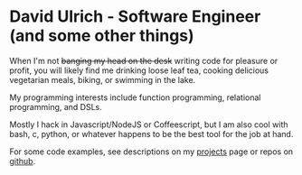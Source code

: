 # David Ulrich - Software Engineer (and some other things) #

When I'm not ~~banging my head on the desk~~ writing code for pleasure or profit, you will likely find me drinking loose leaf tea, cooking delicious vegetarian meals, biking, or swimming in the lake.

My programming interests include function programming, relational programming, and DSLs.

Mostly I hack in Javascript/NodeJS or Coffeescript, but I am also cool with bash, c, python, or whatever happens to be the best tool for the job at hand.

For some code examples, see descriptions on my [projects](/projects) page or repos on [github](http://github.com/dulrich).

